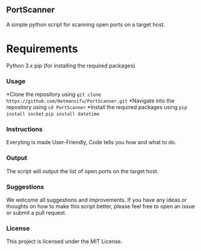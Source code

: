 ## PortScanner
A simple python script for scanning open ports on a target host.

# Requirements
Python 3.x
pip (for installing the required packages)
### Usage
*Clone the repository using ```git clone https://github.com/Hotmansifu/PortScanner.git```
*Navigate into the repository using ```cd PortScanner```
*Install the required packages using 
```pip install socket```
```pip install datetime```
### Instructions
Everyting is made User-Friendly, Code tells you how and what to do.
### Output
The script will output the list of open ports on the target host.
### Suggestions
We welcome all suggestions and improvements. If you have any ideas or thoughts on how to make this script better, please feel free to open an issue or submit a pull request.

### License
This project is licensed under the MIT License.



